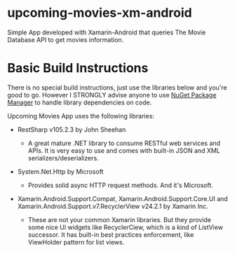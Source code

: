 # upcoming-movies-xm-android

Simple App developed with Xamarin-Android that queries The Movie Database API to get movies information.

# Basic Build Instructions
There is no special build instructions, just use the libraries below and you're good to go. However I STRONGLY advise anyone to use [NuGet Package Manager](https://www.nuget.org/) to handle library dependencies on code.

Upcoming Movies App uses the following libraries:
- RestSharp v105.2.3 by John Sheehan
  - A great mature .NET library to consume RESTful web services and APIs. It is very easy to use and comes with built-in JSON and XML serializers/deserializers.
 

- System.Net.Http by Microsoft
  - Provides solid async HTTP request methods. And it's Microsoft.
 

- Xamarin.Android.Support.Compat, Xamarin.Android.Support.Core.UI and Xamarin.Android.Support.v7.RecyclerView v24.2.1 by Xamarin Inc.
  - These are not your common Xamarin libraries. But they provide some nice UI widgets like RecyclerCiew, which is a kind of ListView successor. It has built-in best practices enforcement, like ViewHolder pattern for list views.
